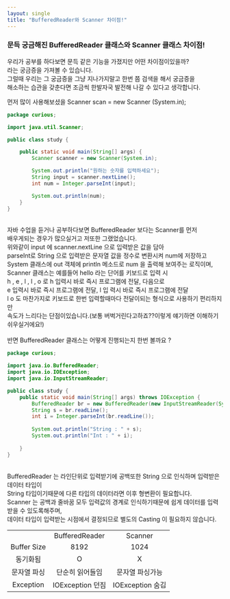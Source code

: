 ```yaml
---
layout: single
title: "BufferedReader와 Scanner 차이점!"
---
```


### 문득 궁금해진 BufferedReader 클래스와 Scanner 클래스 차이점!  

우리가 공부를 하다보면 문득 같은 기능을 가졌지만 어떤 차이점이있을까?  
라는 궁금증을 가져볼 수 있습니다.  
그럴때 우리는 그 궁금증을 그냥 지나가지말고 한번 쯤 검색을 해서 궁금증을  
해소하는 습관을 갖춘다면 조금씩 한발자국 발전해 나갈 수 있다고 생각합니다.  

먼저 많이 사용해보셨을 Scanner scan = new Scanner (System.in);

```java
package curious;

import java.util.Scanner;

public class study {

	public static void main(String[] args) {
		Scanner scanner = new Scanner(System.in);

		System.out.println("원하는 숫자를 입력하세요");
		String input = scanner.nextLine();
		int num = Integer.parseInt(input);

		System.out.println(num);
	}
}
```

<br>
자바 수업을 듣거나 공부하다보면 BufferedReader 보다는 Scanner를 먼저
<br>   
배우게되는 경우가 많으실거고 저또한 그랬었습니다.
<br>  
위와같이 input 에 scanner.nextLine 으로 입력받은 값을 담아  
<br>
parseInt로 String 으로 입력받은 문자열 값을 정수로 변환시켜 num에 저장하고  
<br>
System 클래스에 out 객체에 println 메소드로 num 을 출력해 보여주는 로직이며,  
<br>
Scanner 클래스는 예를들어 hello 라는 단어를 키보드로 입력 시  
<br>
h , e , l , l , o 로 h 입력시 바로 즉시 프로그램에 전달, 다음으로  
<br>
e 입력시 바로 즉시 프로그램에 전달, l 입
력시 바로 즉시 프로그램에 전달  
<br>
l o 도 마찬가지로 키보드로 한번 입력할때마다 전달이되는 형식으로 사용하기 편리하지만  
<br>
속도가 느리다는 단점이있습니다.(보통 버벅거린다고하죠??이렇게 얘기하면 이해하기쉬우실거에요!)<br>  
<br>
반면 BufferedReader 클래스는 어떻게 진행되는지 한번 볼까요 ?  

```java
package curious;

import java.io.BufferedReader;
import java.io.IOException;
import java.io.InputStreamReader;

public class study {
	public static void main(String[] args) throws IOException {
		BufferedReader br = new BufferedReader(new InputStreamReader(System.in)); // 선언
		String s = br.readLine(); 
		int i = Integer.parseInt(br.readLine()); 
		
		System.out.println("String : " + s);
		System.out.println("Int : " + i);
		
	}
}
```

<br> 
BufferedReader 는 라인단위로 입력받기에 공백또한 String 으로 인식하며 입력받은 데이터 타입이
<br>
String 타입이기때문에 다른 타입의 데이터라면 이후 형변환이 필요합니다.
<br>
Scanner 는 공백과 줄바꿈 모두 입력값의 경계로 인식하기때문에 쉽게 데이터를 입력받을 수 있도록해주며,
<br>
데이터 타입이 입력받는 시점에서 결정되므로 별도의 Casting 이 필요하지 않습니다. 
<br>
<table>
  <div>
    <tr align="center">
      <td>&nbsp;</td><td>BufferedReader</td><td>Scanner</td>
    </tr>
    <tr align="center">
      <td>Buffer Size</td><td>8192</td><td>1024</td>
    </tr>
    <tr align="center">
      <td>동기화됨</td><td>O</td><td>X</td>
    </tr>
    <tr align="center">
      <td>문자열 파싱</td><td>단순히 읽어들임</td><td>문자열 파싱가능</td>
    </tr>
    <tr align="center">
      <td>Exception</td><td>IOException 던짐</td><td>IOException 숨김</td>
    </tr>
  </div>
</table>
